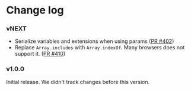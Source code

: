 # Change log

### vNEXT
- Serialize variables and extensions when using params ([PR #402](https://github.com/apollographql/apollo-angular/pull/402))
- Replace `Array.includes` with `Array.indexOf`. Many browsers does not support it. ([PR #410](https://github.com/apollographql/apollo-angular/pull/410))

### v1.0.0

Initial release. We didn't track changes before this version.
